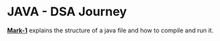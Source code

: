 # JAVA - DSA Journey

<b>[Mark-1](./Mark-1/README.md)</b> explains the structure of a java file and how to compile and run it.